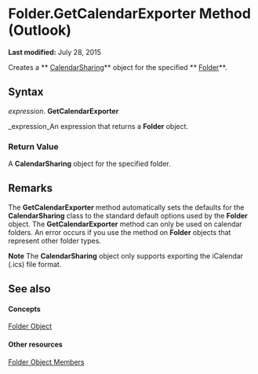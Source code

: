 
# Folder.GetCalendarExporter Method (Outlook)

 **Last modified:** July 28, 2015

Creates a  ** [CalendarSharing](37a8a15e-51c2-b1a0-7db6-cf2a1f4e8405.md)** object for the specified ** [Folder](3cf6cda8-6d70-666e-2643-9d9c5b9cacfc.md)**.

## Syntax

 _expression_. **GetCalendarExporter**

 _expression_An expression that returns a  **Folder** object.


### Return Value

A  **CalendarSharing** object for the specified folder.


## Remarks

The  **GetCalendarExporter** method automatically sets the defaults for the **CalendarSharing** class to the standard default options used by the **Folder** object. The **GetCalendarExporter** method can only be used on calendar folders. An error occurs if you use the method on **Folder** objects that represent other folder types.


 **Note**  The  **CalendarSharing** object only supports exporting the iCalendar (.ics) file format.


## See also


#### Concepts


 [Folder Object](3cf6cda8-6d70-666e-2643-9d9c5b9cacfc.md)
#### Other resources


 [Folder Object Members](788acd42-377a-1803-7713-50e45086e2d1.md)
